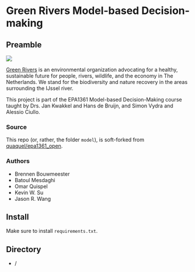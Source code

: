 # Green Rivers Model-based Decision-making

## Preamble

![](https://i.imgur.com/gdrGisD.png)

[Green Rivers](https://sites.google.com/view/green-rivers/) is an environmental organization advocating for a healthy, sustainable future for people, rivers, wildlife, and the economy in The Netherlands. We stand for the biodiversity and nature recovery in the areas surrounding the IJssel river.

This project is part of the EPA1361 Model-based Decision-Making course taught by Drs. Jan Kwakkel and Hans de Bruijn, and Simon Vydra and Alessio Ciullo.

### Source

This repo (or, rather, the folder `model`), is soft-forked from [quaquel/epa1361_open](https://github.com/quaquel/epa1361_open/tree/master/final%20assignment).

### Authors

- Brennen Bouwmeester
- Batoul Mesdaghi
- Omar Quispel
- Kevin W. Su
- Jason R. Wang

## Install

Make sure to install `requirements.txt`.

## Directory

- /
